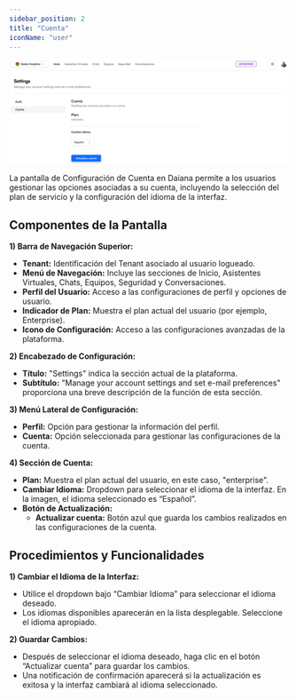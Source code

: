 ```yaml
---
sidebar_position: 2
title: "Cuenta"
iconName: "user"
---
```



![](../img/screenshots/cuenta.png)

La pantalla de Configuración de Cuenta en Daiana permite a los usuarios gestionar las opciones asociadas a su cuenta, incluyendo la selección del plan de servicio y la configuración del idioma de la interfaz.

## Componentes de la Pantalla

**1) Barra de Navegación Superior:**

-   **Tenant:** Identificación del Tenant asociado al usuario logueado.
-   **Menú de Navegación:** Incluye las secciones de Inicio, Asistentes Virtuales, Chats, Equipos, Seguridad y Conversaciones.
-   **Perfil del Usuario:** Acceso a las configuraciones de perfil y opciones de usuario.
-   **Indicador de Plan:** Muestra el plan actual del usuario (por ejemplo, Enterprise).
-   **Icono de Configuración:** Acceso a las configuraciones avanzadas de la plataforma.

**2) Encabezado de Configuración:**

-   **Título:** "Settings" indica la sección actual de la plataforma.
-   **Subtítulo:** "Manage your account settings and set e-mail preferences" proporciona una breve descripción de la función de esta sección.

**3) Menú Lateral de Configuración:**

-   **Perfil:** Opción para gestionar la información del perfil.
-   **Cuenta:** Opción seleccionada para gestionar las configuraciones de la cuenta.

**4) Sección de Cuenta:**

-   **Plan:** Muestra el plan actual del usuario, en este caso, "enterprise".
-   **Cambiar Idioma:** Dropdown para seleccionar el idioma de la interfaz. En la imagen, el idioma seleccionado es “Español”.
-   **Botón de Actualización:**
    -   **Actualizar cuenta:** Botón azul que guarda los cambios realizados en las configuraciones de la cuenta.

## Procedimientos y Funcionalidades

**1) Cambiar el Idioma de la Interfaz:**

-   Utilice el dropdown bajo “Cambiar Idioma” para seleccionar el idioma deseado.
-   Los idiomas disponibles aparecerán en la lista desplegable. Seleccione el idioma apropiado.

**2) Guardar Cambios:**

-   Después de seleccionar el idioma deseado, haga clic en el botón “Actualizar cuenta” para guardar los cambios.
-   Una notificación de confirmación aparecerá si la actualización es exitosa y la interfaz cambiará al idioma seleccionado.